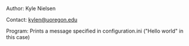 Author: Kyle Nielsen

Contact: kylen@uoregon.edu

Program: Prints a message specified in configuration.ini ("Hello world" in this case)